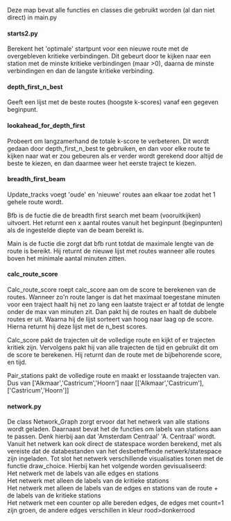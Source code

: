 Deze map bevat alle functies en classes die gebruikt worden (al dan niet direct)
in main.py

#### starts2.py
Berekent het 'optimale' startpunt voor een nieuwe route met de overgebleven kritieke verbindingen.
Dit gebeurt door te kijken naar een station met de minste kritieke verbindingen (maar >0), daarna
de minste verbindingen en dan de langste kritieke verbinding.

#### depth_first_n_best
Geeft een lijst met de beste routes (hoogste k-scores) vanaf een gegeven beginpunt.

#### lookahead_for_depth_first
Probeert om langzamerhand de totale k-score te verbeteren. Dit wordt gedaan door depth_first_n_best
te gebruiken, en dan voor elke route te kijken naar wat er zou gebeuren als er verder wordt
gerekend door altijd de beste te kiezen, en dan daarmee weer het eerste traject te kiezen.

#### breadth_first_beam
Update_tracks voegt 'oude' en 'nieuwe' routes aan elkaar toe zodat het 1 gehele route wordt.

Bfb is de fuctie die de breadth first search met beam (vooruitkijken) uitvoert. Het returnt een x aantal routes vanuit het beginpunt (beginpunten)
als de ingestelde diepte van de beam bereikt is.

Main is de fuctie die zorgt dat bfb runt totdat de maximale lengte van de route is bereikt. Hij returnt de nieuwe lijst met routes wanneer
alle routes boven het minimale aantal minuten zitten.

#### calc_route_score
Calc_route_score roept calc_score aan om de score te berekenen van de routes. Wanneer zo'n route langer is dat het maximaal toegestane minuten
voor een traject haalt hij net zo lang een laatste traject er af totdat de lengte onder de max van minuten zit. Dan pakt hij de routes en haalt
de dubbele routes er uit. Waarna hij de lijst sorteert van hoog naar laag op de score. Hierna returnt hij deze lijst met de n_best scores.

Calc_score pakt de trajecten uit de volledige route en kijkt of er trajecten kritiek zijn. Vervolgens pakt hij van alle trajecten de tijd en
gebruikt dit om de score te berekenen. Hij returnt dan de route met de bijbehorende score, en tijd.

Pair_stations pakt de volledige route en maakt er losstaande trajecten van. Dus van ['Alkmaar','Castricum','Hoorn'] naar [['Alkmaar','Castricum'],['Castricum','Hoorn']]

#### network.py
De class Network_Graph zorgt ervoor dat het netwerk van alle stations wordt geladen. Daarnaast bevat het de functies om labels van stations aan te passen. Denk hierbij
aan dat 'Amsterdam Centraal' 'A. Centraal' wordt. Vanuit het netwerk kan ook direct de statespace worden berekend, met als vereiste dat de databestanden van het desbetreffende
netwerk/statespace zijn ingeladen. Tot slot het netwerk verschillende visualisaties tonen met de functie draw_choice. Hierbij kan het volgende worden gevisualiseerd:
<br> Het netwerk met de labels van alle edges en stations
<br> Het netwerk met alleen de labels van de kritieke stations
<br> Het netwerk met alleen de labels van de edges en stations van de route + de labels van de kritieke stations
<br> Het netwerk met een counter op alle bereden edges, de edges met count=1 zijn groen, de andere edges verschillen in kleur rood>donkerrood
